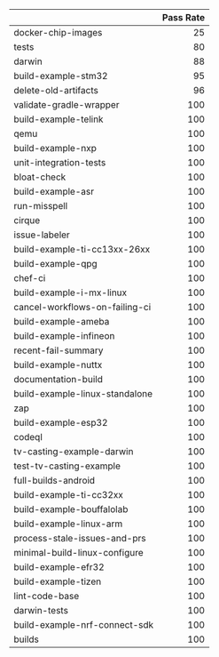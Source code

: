 |                                |   Pass Rate |
|:-------------------------------|------------:|
| docker-chip-images             |          25 |
| tests                          |          80 |
| darwin                         |          88 |
| build-example-stm32            |          95 |
| delete-old-artifacts           |          96 |
| validate-gradle-wrapper        |         100 |
| build-example-telink           |         100 |
| qemu                           |         100 |
| build-example-nxp              |         100 |
| unit-integration-tests         |         100 |
| bloat-check                    |         100 |
| build-example-asr              |         100 |
| run-misspell                   |         100 |
| cirque                         |         100 |
| issue-labeler                  |         100 |
| build-example-ti-cc13xx-26xx   |         100 |
| build-example-qpg              |         100 |
| chef-ci                        |         100 |
| build-example-i-mx-linux       |         100 |
| cancel-workflows-on-failing-ci |         100 |
| build-example-ameba            |         100 |
| build-example-infineon         |         100 |
| recent-fail-summary            |         100 |
| build-example-nuttx            |         100 |
| documentation-build            |         100 |
| build-example-linux-standalone |         100 |
| zap                            |         100 |
| build-example-esp32            |         100 |
| codeql                         |         100 |
| tv-casting-example-darwin      |         100 |
| test-tv-casting-example        |         100 |
| full-builds-android            |         100 |
| build-example-ti-cc32xx        |         100 |
| build-example-bouffalolab      |         100 |
| build-example-linux-arm        |         100 |
| process-stale-issues-and-prs   |         100 |
| minimal-build-linux-configure  |         100 |
| build-example-efr32            |         100 |
| build-example-tizen            |         100 |
| lint-code-base                 |         100 |
| darwin-tests                   |         100 |
| build-example-nrf-connect-sdk  |         100 |
| builds                         |         100 |